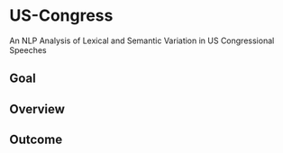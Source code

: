 # US-Congress
An NLP Analysis of Lexical and Semantic Variation in US Congressional Speeches

## Goal

## Overview

## Outcome 
